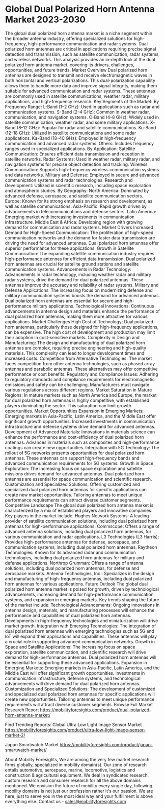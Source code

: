 # Global Dual Polarized Horn Antenna Market 2023-2030
The global dual polarized horn antenna market is a niche segment within the broader antenna industry, offering specialized solutions for high-frequency, high-performance communication and radar systems. Dual polarized horn antennas are critical in applications requiring precise signal detection and transmission, such as satellite communication, radar systems, and wireless networks. This analysis provides an in-depth look at the dual polarized horn antenna market, covering its drivers, challenges, opportunities, and future trends.
Market Overview
Dual polarized horn antennas are designed to transmit and receive electromagnetic waves in both horizontal and vertical polarizations. This dual-polarization capability allows them to handle more data and improve signal integrity, making them suitable for advanced communication and radar systems. These antennas are commonly used in satellite communications, weather radar, military applications, and high-frequency research.
Key Segments of the Market:
By Frequency Range:
L-Band (1–2 GHz): Used in applications such as radar and communication systems.
S-Band (2–4 GHz): Common in weather radar, communication, and navigation systems.
C-Band (4–8 GHz): Widely used in satellite communication, weather radar, and some military applications.
X-Band (8–12 GHz): Popular for radar and satellite communications.
Ku-Band (12–18 GHz): Utilized in satellite communications and some radar applications.
Ka-Band (18–40 GHz): Employed in high-frequency communication and advanced radar systems.
Others: Includes frequency ranges used in specialized applications.
By Application:
Satellite Communication: Ensures efficient data transmission and reception in satellite networks.
Radar Systems: Used in weather radar, military radar, and navigation systems for precise object detection and tracking.
Wireless Communication: Supports high-frequency wireless communication systems and data networks.
Military and Defense: Employed in secure and advanced communication systems and radar technologies.
Research and Development: Utilized in scientific research, including space exploration and atmospheric studies.
By Geography:
North America: Dominated by advanced defense, aerospace, and satellite communication sectors.
Europe: Known for its strong emphasis on research and development, as well as satellite communications.
Asia-Pacific: Rapid growth driven by advancements in telecommunications and defense sectors.
Latin America: Emerging market with increasing investments in communication infrastructure.
Middle East & Africa: Developing region with growing demand for communication and radar systems.
Market Drivers
Increased Demand for High-Speed Communication: The proliferation of high-speed communication networks and the demand for faster data transmission are driving the need for advanced antennas. Dual polarized horn antennas offer superior performance for these applications.
Growth in Satellite Communication: The expanding satellite communication industry requires high-performance antennas for efficient data transmission. Dual polarized horn antennas are crucial for satellite ground stations and satellite communication systems.
Advancements in Radar Technology: Advancements in radar technology, including weather radar and military radar systems, drive the demand for dual polarized antennas. These antennas improve the accuracy and reliability of radar systems.
Military and Defense Applications: The increasing focus on modernizing defense and military communication systems boosts the demand for advanced antennas. Dual polarized horn antennas are essential for secure and high-performance military applications.
Technological Innovations: Continuous advancements in antenna design and materials enhance the performance of dual polarized horn antennas, making them more attractive for various applications.
Market Challenges
High Cost of Technology: Dual polarized horn antennas, particularly those designed for high-frequency applications, can be expensive. The high cost of development and production may limit their adoption in cost-sensitive markets.
Complexity in Design and Manufacturing: The design and manufacturing of dual polarized horn antennas are complex, requiring precise engineering and high-quality materials. This complexity can lead to longer development times and increased costs.
Competition from Alternative Technologies: The market faces competition from other antenna technologies, such as phased array antennas and parabolic antennas. These alternatives may offer competitive performance or cost benefits.
Regulatory and Compliance Issues: Adhering to regulatory standards and compliance requirements for electromagnetic emissions and safety can be challenging. Manufacturers must navigate various regulations across different regions.
Market Saturation in Mature Regions: In mature markets such as North America and Europe, the market for dual polarized horn antennas is highly competitive, with established players dominating the sector. This saturation can limit growth opportunities.
Market Opportunities
Expansion in Emerging Markets: Emerging markets in Asia-Pacific, Latin America, and the Middle East offer significant growth opportunities. Increased investments in communication infrastructure and defense systems drive demand for advanced antennas.
Development of Advanced Materials: Innovations in materials science can enhance the performance and cost-efficiency of dual polarized horn antennas. Advances in materials such as composites and high-performance coatings can create new opportunities.
Integration with 5G Technology: The rollout of 5G networks presents opportunities for dual polarized horn antennas. These antennas can support high-frequency bands and advanced communication requirements for 5G systems.
Growth in Space Exploration: The increasing focus on space exploration and satellite missions drives demand for advanced antennas. Dual polarized horn antennas are essential for space communication and scientific research.
Customization and Specialized Solutions: Offering customized and specialized dual polarized horn antennas for specific applications can create new market opportunities. Tailoring antennas to meet unique performance requirements can attract diverse customer segments.
Competitive Landscape
The global dual polarized horn antenna market is characterized by a mix of established players and innovative companies. Key players in the market include:
Hughes Network Systems: A leading provider of satellite communication solutions, including dual polarized horn antennas for high-performance applications.
Commscope: Offers a range of advanced antenna solutions, including dual polarized horn antennas, for various communication and radar applications.
L3 Technologies (L3 Harris): Provides high-performance antennas for defense, aerospace, and communication systems, including dual polarized horn antennas.
Raytheon Technologies: Known for its advanced radar and communication technologies, including dual polarized horn antennas for military and defense applications.
Northrop Grumman: Offers a range of antenna solutions, including dual polarized horn antennas, for defense and aerospace markets.
Antenna Technologies, Inc.: Specializes in the design and manufacturing of high-frequency antennas, including dual polarized horn antennas for various applications.
Future Outlook
The global dual polarized horn antenna market is poised for growth, driven by technological advancements, increasing demand for high-performance communication systems, and expansion in emerging markets. Key trends shaping the future of the market include:
Technological Advancements: Ongoing innovations in antenna design, materials, and manufacturing processes will enhance the performance and capabilities of dual polarized horn antennas. Developments in high-frequency technologies and miniaturization will drive market growth.
Integration with Emerging Technologies: The integration of dual polarized horn antennas with emerging technologies such as 5G and IoT will expand their applications and capabilities. These antennas will play a crucial role in supporting advanced communication networks.
Growth in Space and Satellite Applications: The increasing focus on space exploration, satellite communication, and scientific research will drive demand for high-performance antennas. Dual polarized horn antennas will be essential for supporting these advanced applications.
Expansion in Emerging Markets: Emerging markets in Asia-Pacific, Latin America, and the Middle East will offer significant growth opportunities. Investments in communication infrastructure, defense systems, and technological advancements will drive demand for dual polarized horn antennas.
Customization and Specialized Solutions: The development of customized and specialized dual polarized horn antennas for specific applications will create new opportunities. Tailoring antennas to meet unique performance requirements will attract diverse customer segments.
Browse Full Market Research Report 
https://mobilityforesights.com/product/dual-polarized-horn-antenna-market/


Find Trending Reports:
Global Ultra Low Light Image Sensor Market
https://mobilityforesights.com/product/ultra-low-light-image-sensor-market-2/



Japan Smartwatch Market
https://mobilityforesights.com/product/japan-smartwatch-market/





About Mobility Foresights,
We are among the very few market research firms globally, specialized in mobility domain(s). Our zone of research entails automotive, aerospace, marine, locomotive, logistics and construction & agricultural equipment. We deal in syndicated research, custom research and consumer research for all the above domains mentioned.
We envision the future of mobility every single day, following mobility domains is not just our profession rather it's our passion. We are here, just to serve you in the most ideal way and your fulfillment is above everything else. Contact us -  sales@mobilityforesights.com 
